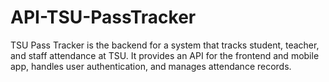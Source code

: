 # API-TSU-PassTracker
TSU Pass Tracker is the backend for a system that tracks student, teacher, and staff attendance at TSU. It provides an API for the frontend and mobile app, handles user authentication, and manages attendance records.

